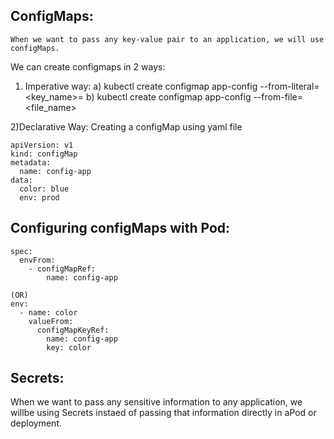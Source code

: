 ## ConfigMaps: 
    When we want to pass any key-value pair to an application, we will use configMaps.
We can create configmaps in 2 ways:
1) Imperative way:
a) kubectl create configmap app-config --from-literal=<key_name>=<value>
b) kubectl create configmap app-config --from-file=<file_name>

2)Declarative Way: Creating a configMap using yaml file
```
apiVersion: v1
kind: configMap
metadata:
  name: config-app
data:
  color: blue
  env: prod
```
## Configuring configMaps with Pod:

```
spec:
  envFrom:
    - configMapRef:
        name: config-app

(OR)
env:
  - name: color
    valueFrom:
      configMapKeyRef:
        name: config-app
        key: color
```

## Secrets:
  When we want to pass any sensitive information to any application, we willbe using Secrets instaed of passing that information directly in aPod or deployment.
  
